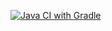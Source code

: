 [![Java CI with Gradle](https://github.com/Lisya93/patterns2/actions/workflows/gradle.yml/badge.svg)](https://github.com/Lisya93/patterns2/actions/workflows/gradle.yml)